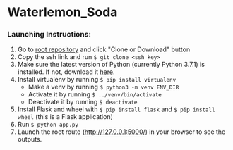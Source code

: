 # Waterlemon_Soda
### Launching Instructions:
1. Go to [root repository](https://github.com/joyceliaoo/Waterlemon_Soda) and click "Clone or Download" button
2. Copy the ssh link and run `$ git clone <ssh key>`
3. Make sure the latest version of Python (currently Python 3.7.1) is installed. If not, download it [here](https://www.python.org/downloads/).
4. Install virtualenv by running `$ pip install virtualenv`
   * Make a venv by running `$ python3 -m venv ENV_DIR`
   * Activate it by running `$ ../venv/bin/activate`
   * Deactivate it by running `$ deactivate`
5. Install Flask and wheel with `$ pip install flask` and `$ pip install wheel` (this is a Flask application)
6. Run `$ python app.py`
7. Launch the root route (http://127.0.0.1:5000/) in your browser to see the outputs.
